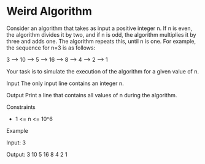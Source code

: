 # Weird Algorithm

Consider an algorithm that takes as input a positive integer n. If n is even, the algorithm divides it by two, and if n is odd, the algorithm multiplies it by three and adds one. The algorithm repeats this, until n is one. For example, the sequence for n=3 is as follows:

3 --> 10 --> 5 --> 16 --> 8 --> 4 --> 2 --> 1

Your task is to simulate the execution of the algorithm for a given value of n.

Input
The only input line contains an integer n.

Output
Print a line that contains all values of n during the algorithm.

Constraints
- 1 <= n <= 10^6

Example

Input:
3

Output:
3 10 5 16 8 4 2 1
